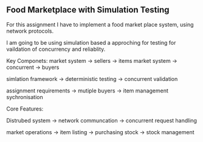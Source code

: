 Food Marketplace with Simulation Testing
------------------------------------------------
For this assignment I have to implement a food market place system,
using network protocols.

I am going to be using simulation based a approching for testing for vaildation of concurrency
and reliablity.

Key Componets:
market system -> sellers -> items
market system -> concurrent -> buyers

simlation framework -> deterministic testing -> concurrent validation

assignment requirements -> mutiple buyers -> item management sychronisation

Core Features: 

Distrubed system -> network communcation -> concurrent request handling 

market operations -> item listing -> purchasing stock -> stock management


